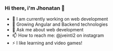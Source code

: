 ### Hi there, i'm Jhonatan 👋

- 🔭 I am currently working on web development
- 🌱 Growing Angular and Backend technologies
- 💬 Ask me about web development
- 📫 How to reach me: @jveinti2 on instagram
- ⚡ I like learning and video games!

